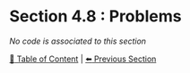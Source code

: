 # Section 4.8 : Problems

_No code is associated to this section_

[:book: Table of Content](../../README.md) | [:arrow_left: Previous Section](../sec4.7/README.md)